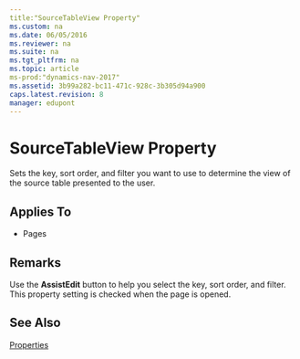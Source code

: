 ```yaml
---
title:"SourceTableView Property"
ms.custom: na
ms.date: 06/05/2016
ms.reviewer: na
ms.suite: na
ms.tgt_pltfrm: na
ms.topic: article
ms-prod:"dynamics-nav-2017"
ms.assetid: 3b99a282-bc11-471c-928c-3b305d94a900
caps.latest.revision: 8
manager: edupont
---
```

# SourceTableView Property
Sets the key, sort order, and filter you want to use to determine the view of the source table presented to the user.  
  
## Applies To  
  
-   Pages  
  
## Remarks  
 Use the **AssistEdit** button to help you select the key, sort order, and filter. This property setting is checked when the page is opened.  
  
## See Also  
 [Properties](Properties.md)